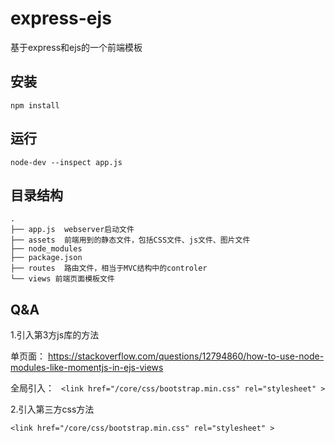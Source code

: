 # express-ejs
基于express和ejs的一个前端模板

## 安装
` npm install `

## 运行
` node-dev --inspect app.js `

## 目录结构

    .
    ├── app.js  webserver启动文件
    ├── assets  前端用到的静态文件，包括CSS文件、js文件、图片文件
    ├── node_modules
    ├── package.json
    ├── routes  路由文件，相当于MVC结构中的controler
    └── views 前端页面模板文件

## Q&A
1.引入第3方js库的方法

单页面：
https://stackoverflow.com/questions/12794860/how-to-use-node-modules-like-momentjs-in-ejs-views

全局引入：
  ` <link href="/core/css/bootstrap.min.css" rel="stylesheet" >`

2.引入第三方css方法

` <link href="/core/css/bootstrap.min.css" rel="stylesheet" > `
